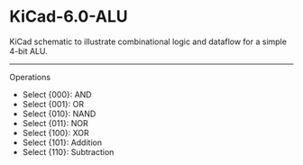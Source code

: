 # KiCad-6.0-ALU
KiCad schematic to illustrate combinational logic and dataflow for a simple 4-bit ALU. 
- ---
Operations 
- Select {000}: AND
- Select {001}: OR
- Select {010}: NAND
- Select {011}: NOR
- Select {100}: XOR
- Select {101}: Addition
- Select {110}: Subtraction
